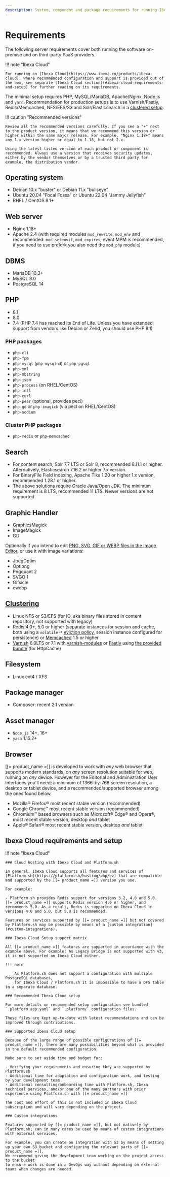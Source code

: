 ```yaml
---
description: System, component and package requirements for running Ibexa DXP.
---
```


# Requirements

The following server requirements cover both running the software on-premise and on third-party PaaS providers.

!!! note "Ibexa Cloud"

    For running on [Ibexa Cloud](https://www.ibexa.co/products/ibexa-cloud), where recommended configuration and support is provided out of the box, see separate [Ibexa Cloud section](#ibexa-cloud-requirements-and-setup) for further reading on its requirements.

The minimal setup requires PHP, MySQL/MariaDB, Apache/Nginx, Node.js and `yarn`.
Recommendation for production setups is to use Varnish/Fastly, Redis/Memcached, NFS/EFS/S3 and Solr/Elasticsearch in a [clustered setup](clustering.md).

!!! caution "Recommended versions"

    Review all the recommended versions carefully. If you see a "+" next to the product version, it means that we recommend this version or higher within the same major release. For example, "Nginx 1.18+" means any 1.x version higher or equal to 1.18, but not 2.x.

    Using the latest listed version of each product or component is recommended. Always use a version that receives security updates, either by the vendor themselves or by a trusted third party for example, the distribution vendor.

## Operating system

- Debian 10.x "buster" or Debian 11.x "bullseye"
- Ubuntu 20.04 "Focal Fossa" or Ubuntu 22.04 "Jammy Jellyfish"
- RHEL / CentOS 8.1+

## Web server

- Nginx 1.18+
- Apache 2.4 (with required modules `mod_rewrite`, `mod_env` and recommended: `mod_setenvif`, `mod_expires`;
event MPM is recommended, if you need to use prefork you also need the `mod_php` module)

## DBMS

- MariaDB 10.3+
- MySQL 8.0
- PostgreSQL 14

## PHP

- 8.1
- 8.0
- 7.4 (PHP 7.4 has reached its End of Life. Unless you have extended support from vendors like Debian or Zend, you should use PHP 8.1)

### PHP packages

- `php-cli`
- `php-fpm`
- `php-mysql` (`php-mysqlnd`) or `php-pgsql`
- `php-xml`
- `php-mbstring`
- `php-json`
- `php-process` (on RHEL/CentOS)
- `php-intl`
- `php-curl`
- `php-pear` (optional, provides pecl)
- `php-gd` or `php-imagick` (via pecl on RHEL/CentOS)
- `php-sodium`

### Cluster PHP packages

- `php-redis` or `php-memcached`

## Search

- For content search, Solr 7.7 LTS or Solr 8, recommended 8.11.1 or higher. Alternatively, Elasticsearch 7.16.2 or higher 7.x version.
- For BinaryFile Field indexing, Apache Tika 1.20 or higher 1.x version, recommended 1.28.1 or higher.
- The above solutions require Oracle Java/Open JDK. The minimum requirement is 8 LTS, recommended 11 LTS. Newer versions are not supported.

## Graphic Handler

- GraphicsMagick
- ImageMagick
- GD

Optionally if you intend to edit [PNG, SVG, GIF or WEBP files in the Image Editor](images.md#image-optimization), or use it with image variations:

- JpegOptim
- Optipng
- Pngquant 2
- SVGO 1
- Gifsicle
- cwebp

## [Clustering](clustering.md)

- Linux NFS or S3/EFS (for IO, aka binary files stored in content repository, not supported with legacy)
- Redis 4.0+, 5.0 or higher (separate instances for session and cache, both using a `volatile-*` [eviction policy](https://redis.io/topics/lru-cache), session instance configured for persistence) or [Memcached](https://memcached.org/) 1.5 or higher
- [Varnish](http://varnish-cache.org/) 6.0LTS or 7.1 with [varnish-modules](https://github.com/varnish/varnish-modules/blob/master/README.md) or [Fastly](https://www.fastly.com/) using [the provided bundle](http_cache.md#serving-varnish-through-fastly) (for HttpCache)

## Filesystem

- Linux ext4 / XFS

## Package manager

- Composer: recent 2.1 version

## Asset manager

- `Node.js` 14+, 16+
- `yarn` 1.15.2+

## Browser

[[= product_name =]] is developed to work with *any* web browser that supports modern standards, on *any* screen resolution suitable for web, running on *any* device. However for the Editorial and Administration User Interfaces you'll need; a minimum of 1366-by-768 screen resolution, a desktop or tablet device, and a recommended/supported browser among the ones found below.

- Mozilla® Firefox® most recent stable version (recommended)
- Google Chrome™ most recent stable version (recommended)
- Chromium™ based browsers such as Microsoft® Edge® and Opera®, most recent stable version, desktop *and* tablet
- Apple® Safari® most recent stable version, desktop *and* tablet

## Ibexa Cloud requirements and setup

!!! note "Ibexa Cloud"

    ### Cloud hosting with Ibexa Cloud and Platform.sh

    In general, Ibexa Cloud supports all features and services of [Platform.sh](https://platform.sh/hosting/php/ez) that are compatible and supported by the [[= product_name =]] version you use.  

    For example:

    - Platform.sh provides Redis support for versions 3.2, 4.0 and 5.0. [[= product_name =]] supports Redis version 4.0 or higher, and recommends 5.0. As a result, Redis is supported on Ibexa Cloud in versions 4.0 and 5.0, but 5.0 is recommended.

    Features or services supported by [[= product_name =]] but not covered by Platform.sh may be possible by means of a [custom integration](#custom-integrations).

    ### Ibexa Cloud Setup support matrix

    All [[= product_name =]] features are supported in accordance with the example above. For example: As Legacy Bridge is not supported with v3, it is not supported on Ibexa Cloud either.

    !!! note

        As Platform.sh does not support a configuration with multiple PostgreSQL databases,
        for Ibexa Cloud / Platform.sh it is impossible to have a DFS table in a separate database.

    ### Recommended Ibexa Cloud setup

    For more details on recommended setup configuration see bundled `.platform.app.yaml` and `.platform/` configuration files.

    These files are kept up-to-date with latest recommendations and can be improved through contributions.

    ### Supported Ibexa Cloud setup

    Because of the large range of possible configurations of [[= product_name =]], there are many possibilities beyond what is provided in the default recommended configuration.

    Make sure to set aside time and budget for:

    - Verifying your requirements and ensuring they are supported by Platform.sh
    - Additional time for adaptation and configuration work, and testing by your development team
    - Additional consulting/onboarding time with Platform.sh, Ibexa technical services, and/or one of the many partners with prior experience using Platform.sh with [[= product_name =]]

    The cost and effort of this is not included in Ibexa Cloud subscription and will vary depending on the project.

    ### Custom integrations

    Features supported by [[= product_name =]], but not natively by Platform.sh, can in many cases be used by means of custom integrations with external services.

    For example, you can create an integration with S3 by means of setting up your own S3 bucket and configuring the relevant parts of [[= product_name =]].
    We recommend giving the development team working on the project access to the bucket
    to ensure work is done in a DevOps way without depending on external teams when changes are needed.
